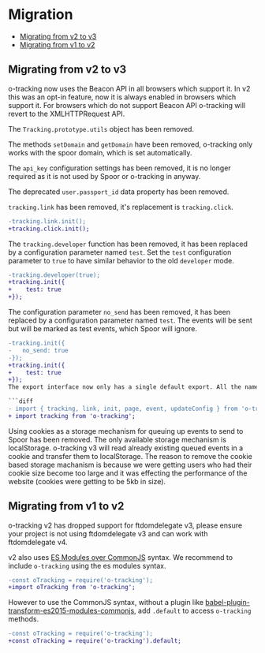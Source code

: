 
# Migration

- [Migrating from v2 to v3](#migrating-from-v2-to-v3)
- [Migrating from v1 to v2](#migrating-from-v1-to-v2)

## Migrating from v2 to v3

o-tracking now uses the Beacon API in all browsers which support it. In v2 this was an opt-in feature, now it is always enabled in browsers which support it. For browsers which do not support Beacon API o-tracking will revert to the XMLHTTPRequest API.

The `Tracking.prototype.utils` object has been removed.

The methods `setDomain` and `getDomain` have been removed, o-tracking only works with the spoor domain, which is set automatically.

The `api_key` configuration settings has been removed, it is no longer required as it is not used by Spoor or o-tracking in anyway.

The deprecated `user.passport_id` data property has been removed.

`tracking.link` has been removed, it's replacement is `tracking.click`.
```diff
-tracking.link.init();
+tracking.click.init();
```

The `tracking.developer` function has been removed, it has been replaced by a configuration parameter named `test`. Set the `test` configuration parameter to `true` to have similar behavior to the old `developer` mode.
```diff
-tracking.developer(true);
+tracking.init({
+    test: true
+});
```


The configuration parameter `no_send` has been removed, it has been replaced by a configuration parameter named `test`. The events will be sent but will be marked as test events, which Spoor will ignore.
```diff
-tracking.init({
-	no_send: true
-});
+tracking.init({
+    test: true
+});
The export interface now only has a single default export. All the named exports have been removed.

```diff
- import { tracking, link, init, page, event, updateConfig } from 'o-tracking';
+ import tracking from 'o-tracking';
```


Using cookies as a storage mechanism for queuing up events to send to Spoor has been removed. The only available storage mechanism is localStorage. o-tracking v3 will read already existing queued events in a cookie and transfer them to localStorage. The reason to remove the cookie based storage machanism is because we were getting users who had their cookie size become too large and it was effecting the performance of the website (cookies were getting to be 5kb in size).

## Migrating from v1 to v2

o-tracking v2 has dropped support for ftdomdelegate v3, please ensure your project is not using ftdomdelegate v3 and can work with ftdomdelegate v4.

v2 also uses [ES Modules over CommonJS](https://hacks.mozilla.org/2018/03/es-modules-a-cartoon-deep-dive/) syntax. We recommend to include `o-tracking` using the es modules syntax.

```diff
-const oTracking = require('o-tracking');
+import oTracking from 'o-tracking';
```

However to use the CommonJS syntax, without a plugin like [babel-plugin-transform-es2015-modules-commonjs](https://babeljs.io/docs/en/babel-plugin-transform-es2015-modules-commonjs), add `.default` to access `o-tracking` methods.

```diff
-const oTracking = require('o-tracking');
+const oTracking = require('o-tracking').default;
```
